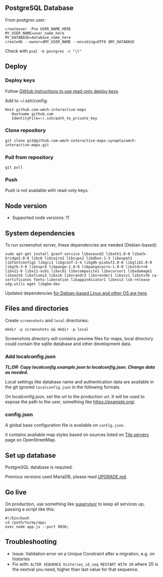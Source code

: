 ## PostgreSQL Database

From postgres user:

```
createuser -Pse USER_NAME_HERE
MY_USER_NAME=user_name_here
MY_DATABASE=database_name_here
createdb --owner=$MY_USER_NAME --encoding=UTF8 $MY_DATABASE
```

Check with `psql -U postgres -c "\l"`

## Deploy
### Deploy keys

Follow [GitHub instructions to use read-only deploy keys](https://docs.github.com/en/developers/overview/managing-deploy-keys#using-multiple-repositories-on-one-server).

Add to ~/.ssh/config:

```
Host github.com-wmch-interactive-maps
   Hostname github.com
   IdentityFile=~/.ssh/path_to_private_key
```
### Clone repository

`git clone git@github.com-wmch-interactive-maps:synapta/wmch-interactive-maps.git`


### Pull from repository

`git pull`

### Push

Push is not available with read-only keys.

## Node version

- Supported node versions: 11

## System dependencies

To run screenshot server, these dependencies are needed (Debian-based):

`sudo apt-get install gconf-service libasound2 libatk1.0-0 libatk-bridge2.0-0 libc6 libcairo2 libcups2 libdbus-1-3 libexpat1 libfontconfig1 libgcc1 libgconf-2-4 libgdk-pixbuf2.0-0 libglib2.0-0 libgtk-3-0 libnspr4 libpango-1.0-0 libpangocairo-1.0-0 libstdc++6 libx11-6 libx11-xcb1 libxcb1 libxcomposite1 libxcursor1 libxdamage1 libxext6 libxfixes3 libxi6 libxrandr2 libxrender1 libxss1 libxtst6 ca-certificates fonts-liberation libappindicator1 libnss3 lsb-release xdg-utils wget libgbm-dev`

Updated dependencies [for Debian-based Linux and other OS are here](https://github.com/GoogleChrome/puppeteer/blob/master/docs/troubleshooting.md#chrome-headless-doesnt-launch-on-unix).

## Files and directories

Create `screenshots` and `local` directories:

`mkdir -p screenshots && mkdir -p local`

Screenshots directory will contains preview files for maps, local directory could contain the sqlite database and other development data.

### Add localconfig.json

***TL;DR: Copy localconfig.example.json to localconfig.json. Change data as needed.***

Local settings like database name and authentication data are available in the git ignored `localconfig.json` in the following formats.

On localconfig.json, set the url to the production url. It will be used to expose the path to the user, something like https://example.org/.

### config.json

A global base configuration file is available on `config.json`.

It contains available map styles based on sources listed on [Tile servers](https://wiki.openstreetmap.org/wiki/Tile_servers) page on OpenStreetMap.

## Set up database

PostgreSQL database is required.

Previous versions used MariaDB, please read [UPGRADE.md](UPGRADE.md).

## Go live

On production, use something like [supervisor](http://supervisord.org/) to keep all services up, passing a script like this:

~~~
#!/bin/bash
cd /path/to/my/app;
exec node app.js --port 9030;
~~~

## Troubleshooting

- Issue: Validation error on a Unique Constraint after a migration, e.g. on histories
- Fix with: `ALTER SEQUENCE histories_id_seq RESTART WITH 20` where 20 is the nextval you need, higher than last value for that sequence.
